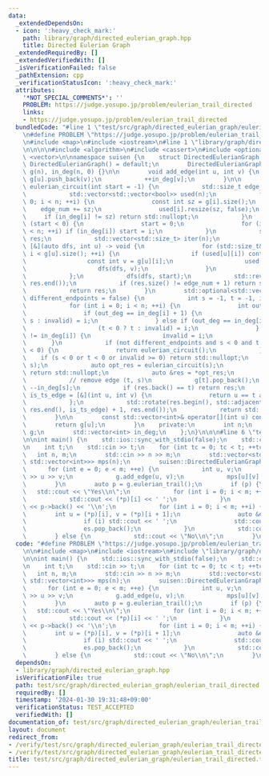 ```yaml
---
data:
  _extendedDependsOn:
  - icon: ':heavy_check_mark:'
    path: library/graph/directed_eulerian_graph.hpp
    title: Directed Eulerian Graph
  _extendedRequiredBy: []
  _extendedVerifiedWith: []
  _isVerificationFailed: false
  _pathExtension: cpp
  _verificationStatusIcon: ':heavy_check_mark:'
  attributes:
    '*NOT_SPECIAL_COMMENTS*': ''
    PROBLEM: https://judge.yosupo.jp/problem/eulerian_trail_directed
    links:
    - https://judge.yosupo.jp/problem/eulerian_trail_directed
  bundledCode: "#line 1 \"test/src/graph/directed_eulerian_graph/eulerian_trail_directed.test.cpp\"\
    \n#define PROBLEM \"https://judge.yosupo.jp/problem/eulerian_trail_directed\"\n\
    \n#include <map>\n#include <iostream>\n#line 1 \"library/graph/directed_eulerian_graph.hpp\"\
    \n\n\n\n#include <algorithm>\n#include <cassert>\n#include <optional>\n#include\
    \ <vector>\n\nnamespace suisen {\n    struct DirectedEulerianGraph {\n       \
    \ DirectedEulerianGraph() = default;\n        DirectedEulerianGraph(int n) : n(n),\
    \ g(n), in_deg(n, 0) {}\n\n        void add_edge(int u, int v) {\n           \
    \ g[u].push_back(v);\n            ++in_deg[v];\n        }\n\n        std::optional<std::vector<int>>\
    \ eulerian_circuit(int start = -1) {\n            std::size_t edge_num = 0;\n\
    \            std::vector<std::vector<bool>> used(n);\n            for (int i =\
    \ 0; i < n; ++i) {\n                const int sz = g[i].size();\n            \
    \    edge_num += sz;\n                used[i].resize(sz, false);\n           \
    \     if (in_deg[i] != sz) return std::nullopt;\n            }\n            if\
    \ (start < 0) {\n                start = 0;\n                for (int i = 0; i\
    \ < n; ++i) if (in_deg[i]) start = i;\n            }\n            std::vector<int>\
    \ res;\n            std::vector<std::size_t> iter(n);\n            auto dfs =\
    \ [&](auto dfs, int u) -> void {\n                for (std::size_t& i = iter[u];\
    \ i < g[u].size(); ++i) {\n                    if (used[u][i]) continue;\n   \
    \                 const int v = g[u][i];\n                    used[u][i] = true;\n\
    \                    dfs(dfs, v);\n                }\n                res.push_back(u);\n\
    \            };\n            dfs(dfs, start);\n            std::reverse(res.begin(),\
    \ res.end());\n            if (res.size() != edge_num + 1) return std::nullopt;\n\
    \            return res;\n        }\n        std::optional<std::vector<int>> eulerian_trail(bool\
    \ different_endpoints = false) {\n            int s = -1, t = -1, invalid = -1;\n\
    \            for (int i = 0; i < n; ++i) {\n                int out_deg = g[i].size();\n\
    \                if (out_deg == in_deg[i] + 1) {\n                    (s < 0 ?\
    \ s : invalid) = i;\n                } else if (out_deg == in_deg[i] - 1) {\n\
    \                    (t < 0 ? t : invalid) = i;\n                } else if (out_deg\
    \ != in_deg[i]) {\n                    invalid = i;\n                }\n     \
    \       }\n            if (not different_endpoints and s < 0 and t < 0 and invalid\
    \ < 0) {\n                return eulerian_circuit();\n            }\n        \
    \    if (s < 0 or t < 0 or invalid >= 0) return std::nullopt;\n            add_edge(t,\
    \ s);\n            auto opt_res = eulerian_circuit(s);\n            if (not opt_res)\
    \ return std::nullopt;\n            auto &res = *opt_res;\n            res.pop_back();\n\
    \            // remove edge (t, s)\n            g[t].pop_back();\n           \
    \ --in_deg[s];\n            if (res.back() == t) return res;\n            auto\
    \ is_ts_edge = [&](int u, int v) {\n                return u == t and v == s;\n\
    \            };\n            std::rotate(res.begin(), std::adjacent_find(res.begin(),\
    \ res.end(), is_ts_edge) + 1, res.end());\n            return std::move(res);\n\
    \        }\n\n        const std::vector<int>& operator[](int u) const {\n    \
    \        return g[u];\n        }\n    private:\n        int n;\n        std::vector<std::vector<int>>\
    \ g;\n        std::vector<int> in_deg;\n    };\n}\n\n\n#line 6 \"test/src/graph/directed_eulerian_graph/eulerian_trail_directed.test.cpp\"\
    \n\nint main() {\n    std::ios::sync_with_stdio(false);\n    std::cin.tie(nullptr);\n\
    \n    int t;\n    std::cin >> t;\n    for (int tc = 0; tc < t; ++tc) {\n     \
    \   int n, m;\n        std::cin >> n >> m;\n        std::vector<std::map<int,\
    \ std::vector<int>>> mps(n);\n        suisen::DirectedEulerianGraph g(n);\n  \
    \      for (int e = 0; e < m; ++e) {\n            int u, v;\n            std::cin\
    \ >> u >> v;\n            g.add_edge(u, v);\n            mps[u][v].push_back(e);\n\
    \        }\n        auto p = g.eulerian_trail();\n        if (p) {\n         \
    \   std::cout << \"Yes\\n\";\n            for (int i = 0; i < m; ++i) {\n    \
    \            std::cout << (*p)[i] << ' ';\n            }\n            std::cout\
    \ << p->back() << '\\n';\n            for (int i = 0; i < m; ++i) {\n        \
    \        int u = (*p)[i], v = (*p)[i + 1];\n                auto &es = mps[u][v];\n\
    \                if (i) std::cout << ' ';\n                std::cout << es.back();\n\
    \                es.pop_back();\n            }\n            std::cout << '\\n';\n\
    \        } else {\n            std::cout << \"No\\n\";\n        }\n    }\n}\n"
  code: "#define PROBLEM \"https://judge.yosupo.jp/problem/eulerian_trail_directed\"\
    \n\n#include <map>\n#include <iostream>\n#include \"library/graph/directed_eulerian_graph.hpp\"\
    \n\nint main() {\n    std::ios::sync_with_stdio(false);\n    std::cin.tie(nullptr);\n\
    \n    int t;\n    std::cin >> t;\n    for (int tc = 0; tc < t; ++tc) {\n     \
    \   int n, m;\n        std::cin >> n >> m;\n        std::vector<std::map<int,\
    \ std::vector<int>>> mps(n);\n        suisen::DirectedEulerianGraph g(n);\n  \
    \      for (int e = 0; e < m; ++e) {\n            int u, v;\n            std::cin\
    \ >> u >> v;\n            g.add_edge(u, v);\n            mps[u][v].push_back(e);\n\
    \        }\n        auto p = g.eulerian_trail();\n        if (p) {\n         \
    \   std::cout << \"Yes\\n\";\n            for (int i = 0; i < m; ++i) {\n    \
    \            std::cout << (*p)[i] << ' ';\n            }\n            std::cout\
    \ << p->back() << '\\n';\n            for (int i = 0; i < m; ++i) {\n        \
    \        int u = (*p)[i], v = (*p)[i + 1];\n                auto &es = mps[u][v];\n\
    \                if (i) std::cout << ' ';\n                std::cout << es.back();\n\
    \                es.pop_back();\n            }\n            std::cout << '\\n';\n\
    \        } else {\n            std::cout << \"No\\n\";\n        }\n    }\n}\n"
  dependsOn:
  - library/graph/directed_eulerian_graph.hpp
  isVerificationFile: true
  path: test/src/graph/directed_eulerian_graph/eulerian_trail_directed.test.cpp
  requiredBy: []
  timestamp: '2024-01-30 19:31:48+09:00'
  verificationStatus: TEST_ACCEPTED
  verifiedWith: []
documentation_of: test/src/graph/directed_eulerian_graph/eulerian_trail_directed.test.cpp
layout: document
redirect_from:
- /verify/test/src/graph/directed_eulerian_graph/eulerian_trail_directed.test.cpp
- /verify/test/src/graph/directed_eulerian_graph/eulerian_trail_directed.test.cpp.html
title: test/src/graph/directed_eulerian_graph/eulerian_trail_directed.test.cpp
---
```

